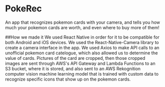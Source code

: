 # PokeRec
An app that recognizes pokemon cards with your camera, and tells you how much your pokemon cards are worth, and even where to buy more of them!

##How we made it
We used React Native in order for it to be compatible for both Android and iOS devices. We used the React-Native-Camera library to create a camera interface in the app. We used
Axios to make API calls to an unofficial pokemon card catelogue, which also allowed us to determine the value of cards. Pictures of the card are cropped, then those cropped
images are sent through AWS's API Gateway and Lambda Functions to an S3 bucket, where it is stored, and also sent to an AWS Rekognition computer vision machine learning
model that is trained with custom data to recognize specific icons that show up on the pokemon cards.
